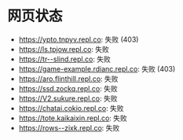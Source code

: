 # 网页状态
- https://ypto.tnpyv.repl.co: 失败 (403)
- https://ls.tpjow.repl.co: 失败
- https://tr--slind.repl.co: 失败
- https://game-example.rdianc.repl.co: 失败 (403)
- https://aro.flinthill.repl.co: 失败
- https://ssd.zockq.repl.co: 失败
- https://V2.sukure.repl.co: 失败
- https://chatai.cokio.repl.co: 失败
- https://tote.kaikaixin.repl.co: 失败
- https://rows--zixk.repl.co: 失败
